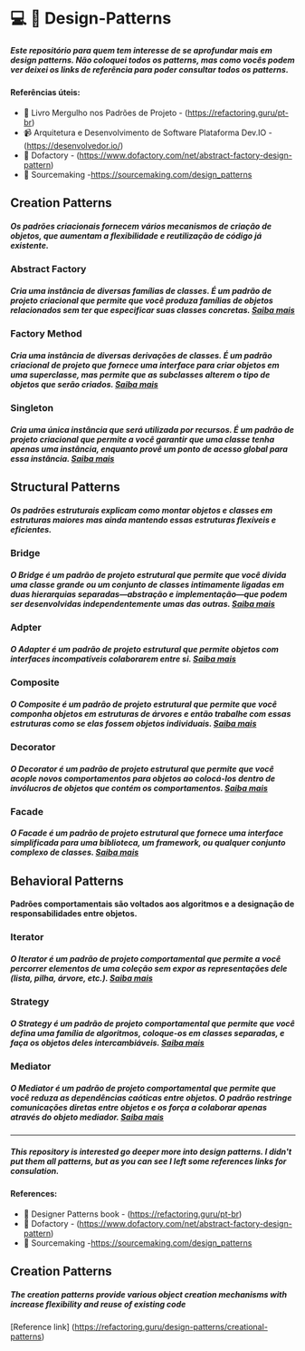 #  :computer: :blue_book: Design-Patterns

##### Este repositório para quem tem interesse de se aprofundar mais em design patterns. Não coloquei todos os patterns, mas como vocês podem ver deixei os links de referência para poder consultar todos os patterns.

#### Referências úteis: 
 * :orange_book: Livro Mergulho nos Padrões de Projeto - (https://refactoring.guru/pt-br)  
 * :video_camera: Arquitetura e Desenvolvimento de Software Plataforma Dev.IO - (https://desenvolvedor.io/)
 * :bookmark_tabs: Dofactory -  (https://www.dofactory.com/net/abstract-factory-design-pattern)
 * :bookmark_tabs: Sourcemaking -https://sourcemaking.com/design_patterns


## Creation Patterns
##### Os padrões criacionais fornecem vários mecanismos de criação de objetos, que aumentam a flexibilidade e reutilização de código já existente.

### Abstract Factory
##### Cria uma instância de diversas famílias de classes. É um padrão de projeto criacional que permite que você produza famílias de objetos relacionados sem ter que especificar  suas classes concretas. [Saiba mais](https://refactoring.guru/pt-br/design-patterns/abstract-factory)


### Factory Method
##### Cria uma instância de diversas derivações de classes. É um padrão criacional de projeto que fornece uma interface para criar objetos em uma superclasse, mas permite que as subclasses alterem o tipo de objetos que serão criados. [Saiba mais](https://refactoring.guru/pt-br/design-patterns/factory-method)

### Singleton
##### Cria uma única instância que será utilizada por recursos. É um padrão de projeto criacional que permite a você garantir que uma classe tenha apenas uma instância, enquanto provê um ponto de acesso global para essa instância. [Saiba mais](https://refactoring.guru/pt-br/design-patterns/singleton)



## Structural Patterns
##### Os padrões estruturais explicam como montar objetos e classes em estruturas maiores mas ainda mantendo essas estruturas flexíveis e eficientes.

### Bridge
##### O Bridge é um padrão de projeto estrutural que permite que você divida uma classe grande ou um conjunto de classes intimamente ligadas em duas hierarquias separadas—abstração e implementação—que podem ser desenvolvidas independentemente umas das outras. [Saiba mais](https://refactoring.guru/pt-br/design-patterns/bridge)

### Adpter
##### O Adapter é um padrão de projeto estrutural que permite objetos com interfaces incompatíveis colaborarem entre si. [Saiba mais](https://refactoring.guru/pt-br/design-patterns/adapter)

### Composite
##### O Composite é um padrão de projeto estrutural que permite que você componha objetos em estruturas de árvores e então trabalhe com essas estruturas como se elas fossem objetos individuais. [Saiba mais](https://refactoring.guru/pt-br/design-patterns/composite)

### Decorator
##### O Decorator é um padrão de projeto estrutural que permite que você acople novos comportamentos para objetos ao colocá-los dentro de invólucros de objetos que contém os comportamentos. [Saiba mais](https://refactoring.guru/pt-br/design-patterns/decorator)

### Facade
##### O Facade é um padrão de projeto estrutural que fornece uma interface simplificada para uma biblioteca, um framework, ou qualquer conjunto complexo de classes. [Saiba mais](https://refactoring.guru/pt-br/design-patterns/facade)



## Behavioral Patterns
#### Padrões comportamentais são voltados aos algoritmos e a designação de responsabilidades entre objetos.

### Iterator
##### O Iterator é um padrão de projeto comportamental que permite a você percorrer elementos de uma coleção sem expor as representações dele (lista, pilha, árvore, etc.). [Saiba mais](https://refactoring.guru/pt-br/design-patterns/iterator)

### Strategy
##### O Strategy é um padrão de projeto comportamental que permite que você defina uma família de algoritmos, coloque-os em classes separadas, e faça os objetos deles intercambiáveis. [Saiba mais](https://refactoring.guru/pt-br/design-patterns/strategy)

### Mediator
##### O Mediator é um padrão de projeto comportamental que permite que você reduza as dependências caóticas entre objetos. O padrão restringe comunicações diretas entre objetos e os força a colaborar apenas através do objeto mediador. [Saiba mais](https://refactoring.guru/pt-br/design-patterns/mediator)



<hr />

##### This repository is interested go deeper more into design patterns. I didn't put them all patterns, but as you can see I left some references links for consulation.

#### References: 
 * :orange_book:  Designer Patterns book - (https://refactoring.guru/pt-br)  
  * :bookmark_tabs: Dofactory -  (https://www.dofactory.com/net/abstract-factory-design-pattern)
 * :bookmark_tabs: Sourcemaking -https://sourcemaking.com/design_patterns
 
 
## Creation Patterns
##### The creation patterns provide various object creation mechanisms with increase flexibility and reuse of existing code
[Reference link] (https://refactoring.guru/design-patterns/creational-patterns)


 
